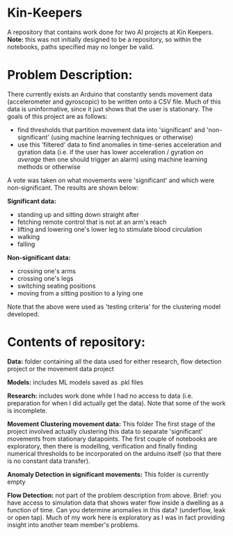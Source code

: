 # Kin-Keepers
A repository that contains work done for two AI projects at Kin Keepers.
**Note:** this was not initially designed to be a repository, so within the notebooks, paths specified may no longer be valid.

# Problem Description:

There currently exists an Arduino that constantly sends movement data (accelerometer and gyroscopic) to be written onto a CSV file. Much of this data is uninformative, since it just shows that the user is stationary.
The goals of this project are as follows:
- find thresholds that partition movement data into 'significant' and 'non-significant' (using machine learning techniques or otherwise)
- use this 'filtered' data to find anomalies in time-series acceleration and gyration data (i.e. if the user has lower acceleration / gyration *on average* then one should trigger an alarm) using machine learning methods or otherwise

A vote was taken on what movements were 'significant' and which were non-significant. The results are shown below:

**Significant data:**
- standing up and sitting down straight after
- fetching remote control that is not at an arm's reach
- lifting and lowering one's lower leg to stimulate blood circulation
- walking
- falling

**Non-significant data:**
- crossing one's arms
- crossing one's legs
- switching seating positions
- moving from a sitting position to a lying one

Note that the above were used as 'testing criteria' for the clustering model developed.

# Contents of repository:

**Data:** folder containing all the data used for either research, flow detection project or the movement data project

**Models:** includes ML models saved as .pkl files

**Research:** includes work done while I had no access to data (i.e. preparation for when I did actually get the data). Note that some of the work is incomplete.

**Movement Clustering movement data:** This folder The first stage of the project involved actually clustering this data to separate 'significant' movements from stationary datapoints. The first couple of notebooks are exploratory, then there is modelling, verification and finally finding numerical thresholds to be incorporated on the arduino itself (so that there is no constant data transfer).

**Anomaly Detection in significant movements:** This folder is currently empty


**Flow Detection:** not part of the problem description from above. Brief: you have access to simulation data that shows water flow inside a dwelling as a function of time. Can you determine anomalies in this data? (underflow, leak or open tap). Much of my work here is exploratory as I was in fact providing insight into another team member's problems.
